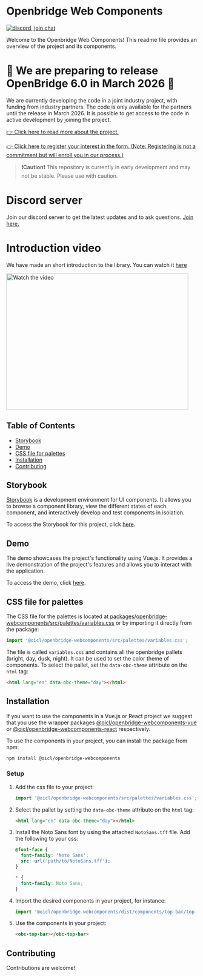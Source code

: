 # Openbridge Web Components

[![discord, join chat](https://img.shields.io/badge/discord-join_chat-brightgreen.svg?logo=discord&labelColor=white&style=flat&color=%235865F2)](https://discord.gg/hes9SNmR)

Welcome to the Openbridge Web Components! This readme file provides an overview of the project and its components.

# 🎉 We are preparing to release OpenBridge 6.0 in March 2026 🎉

We are currently developing the code in a joint industry project, with funding from industry partners.
The code is only available for the partners until the release in March 2026. It is possible to get access to the code in active development by joining the project.

[👉 Click here to read more about the project.](https://docs.google.com/document/d/18ytBiUrfQrMYOPPz-hd7pgPjnG8ZBG-zr9xYl5Y2TTs/edit?tab=t.0)

[👉 Click here to register your interest in the form. (Note: Registering is not a commitment but will enroll you in our process.)](https://docs.google.com/forms/d/e/1FAIpQLSd2H7bbL_duBTMhHzjw7W52H9XXAiJ9A3sL7PsrfCTW_bNUhw/viewform)

> **❗Caution❗** This repository is currently in early development and may not be stable. Please use with caution.

# Discord server

Join our discord server to get the latest updates and to ask questions. [Join here.](https://discord.gg/hes9SNmR)

# Introduction video

We have made an short introduction to the library. You can watch it [here](https://www.youtube.com/watch?v=5DiEA4voqzI)

<a href="http://www.youtube.com/watch?feature=player_embedded&v=5DiEA4voqzI" target="_blank">
 <img src="https://img.youtube.com/vi/5DiEA4voqzI/0.jpg" alt="Watch the video" width="480" height="360" />
</a>

## Table of Contents

- [Storybook](#storybook)
- [Demo](#demo)
- [CSS file for palettes](#css-file-for-palettes)
- [Installation](#installation)
- [Contributing](#contributing)

## Storybook

[Storybook](https://storybook.js.org/) is a development environment for UI components. It allows you to browse a component library, view the different states of each component, and interactively develop and test components in isolation.

To access the Storybook for this project, click [here](https://openbridge-storybook.web.app).

## Demo

The demo showcases the project's functionality using Vue.js. It provides a live demonstration of the project's features and allows you to interact with the application.

To access the demo, click [here](https://openbridge-demo.web.app/).

## CSS file for palettes

The CSS file for the palettes is located at [packages/openbridge-webcomponents/src/palettes/variables.css](packages/openbridge-webcomponents/src/palettes/variables.css) or by importing it directly from the package:

```javascript
import '@oicl/openbridge-webcomponents/src/palettes/variables.css';
```

The file is called `variables.css` and contains all the openbridge pallets (bright, day, dusk, night).
It can be used to set the color theme of components.
To select the pallet, set the `data-obc-theme` attribute on the `html` tag:

```html
<html lang="en" data-obc-theme="day"></html>
```

## Installation

If you want to use the components in a Vue.js or React project we suggest that you use the wrapper packages [@oicl/openbridge-webcomponents-vue](https://www.npmjs.com/package/@oicl/openbridge-webcomponents-vue) or [@oicl/openbridge-webcomponents-react](https://www.npmjs.com/package/@oicl/openbridge-webcomponents-react) respectively.

To use the components in your project, you can install the package from npm:

```bash
npm install @oicl/openbridge-webcomponents
```

### Setup

1. Add the css file to your project:
   ```javascript
   import '@oicl/openbridge-webcomponents/src/palettes/variables.css';
   ```
2. Select the pallet by setting the `data-obc-theme` attribute on the `html` tag:
   ```html
   <html lang="en" data-obc-theme="day"></html>
   ```
3. Install the Noto Sans font by using the attached `NotoSans.tff` file. Add the following to your css:

   ```css
   @font-face {
     font-family: 'Noto Sans';
     src: url('path/to/NotoSans.tff');
   }

   * {
     font-family: Noto Sans;
   }
   ```

4. Import the desired components in your project, for instance:

   ```javascript
   import '@oicl/openbridge-webcomponents/dist/components/top-bar/top-bar.js';
   ```

5. Use the components in your project:
   ```html
   <obc-top-bar></obc-top-bar>
   ```

## Contributing

Contributions are welcome!
